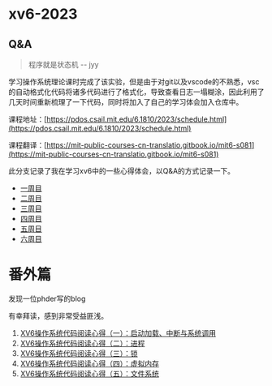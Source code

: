 # xv6-2023  
## Q&A
> 程序就是状态机  -- jyy    

学习操作系统理论课时完成了该实验，但是由于对git以及vscode的不熟悉，vsc的自动格式化代码将诸多代码进行了格式化，导致查看日志一塌糊涂，因此利用了几天时间重新梳理了一下代码，同时将加入了自己的学习体会加入仓库中。

课程地址：[https://pdos.csail.mit.edu/6.1810/2023/schedule.html](https://pdos.csail.mit.edu/6.1810/2023/schedule.html)

课程翻译：[https://mit-public-courses-cn-translatio.gitbook.io/mit6-s081](https://mit-public-courses-cn-translatio.gitbook.io/mit6-s081)

此分支记录了我在学习xv6中的一些心得体会，以Q&A的方式记录一下。
* [一周目](QA/一周目.md)
* [二周目](QA/二周目.md)
* [三周目](QA/三周目.md)
* [四周目](QA/四周目.md)
* [五周目](QA/五周目.md)
* [六周目](QA/六周目.md)



# 番外篇

发现一位phder写的blog

有幸拜读，感到非常受益匪浅。

1. [XV6操作系统代码阅读心得（一）：启动加载、中断与系统调用](https://hehao98.github.io/posts/2019/03/xv6-1/)
2. [XV6操作系统代码阅读心得（二）：进程](https://hehao98.github.io/posts/2019/03/xv6-2/)
3. [XV6操作系统代码阅读心得（三）：锁](https://hehao98.github.io/posts/2019/04/xv6-3/)
4. [XV6操作系统代码阅读心得（四）：虚拟内存](https://hehao98.github.io/posts/2019/04/xv6-4/)
5. [XV6操作系统代码阅读心得（五）：文件系统](https://hehao98.github.io/posts/2019/04/xv6-5/)

